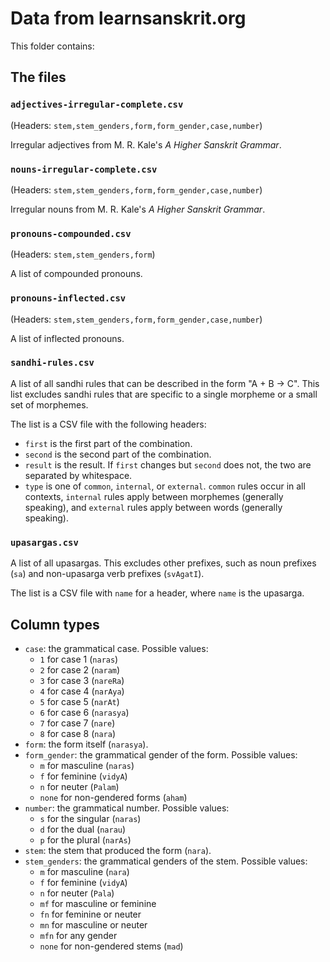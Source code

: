 Data from learnsanskrit.org
===========================

This folder contains:

The files
---------

### `adjectives-irregular-complete.csv`

(Headers: `stem,stem_genders,form,form_gender,case,number`)

Irregular adjectives from M. R. Kale's *A Higher Sanskrit Grammar*.


### `nouns-irregular-complete.csv`

(Headers: `stem,stem_genders,form,form_gender,case,number`)

Irregular nouns from M. R. Kale's *A Higher Sanskrit Grammar*.


### `pronouns-compounded.csv`

(Headers: `stem,stem_genders,form`)

A list of compounded pronouns.


### `pronouns-inflected.csv`

(Headers: `stem,stem_genders,form,form_gender,case,number`)

A list of inflected pronouns.


### `sandhi-rules.csv`

A list of all sandhi rules that can be described in the form "A + B -> C". This
list excludes sandhi rules that are specific to a single morpheme or a small
set of morphemes.

The list is a CSV file with the following headers:

- `first` is the first part of the combination.
- `second` is the second part of the combination.
- `result` is the result. If `first` changes but `second` does not, the two are
  separated by whitespace.
- `type` is one of `common`, `internal`, or `external`. `common` rules occur in
  all contexts, `internal` rules apply between morphemes (generally speaking),
  and `external` rules apply between words (generally speaking).


### `upasargas.csv`

A list of all upasargas. This excludes other prefixes, such as noun prefixes
(`sa`) and non-upasarga verb prefixes (`svAgatI`).

The list is a CSV file with `name` for a header, where `name` is the upasarga.


Column types
------------

- `case`: the grammatical case. Possible values:
  - `1` for case 1 (`naras`)
  - `2` for case 2 (`naram`)
  - `3` for case 3 (`nareRa`)
  - `4` for case 4 (`narAya`)
  - `5` for case 5 (`narAt`)
  - `6` for case 6 (`narasya`)
  - `7` for case 7 (`nare`)
  - `8` for case 8 (`nara`)
- `form`: the form itself (`narasya`).
- `form_gender`: the grammatical gender of the form. Possible values:
  - `m` for masculine (`naras`)
  - `f` for feminine (`vidyA`)
  - `n` for neuter (`Palam`)
  - `none` for non-gendered forms (`aham`)
- `number`: the grammatical number. Possible values:
  - `s` for the singular (`naras`)
  - `d` for the dual (`narau`)
  - `p` for the plural (`narAs`)
- `stem`: the stem that produced the form (`nara`).
- `stem_genders`: the grammatical genders of the stem. Possible values:
  - `m` for masculine (`nara`)
  - `f` for feminine (`vidyA`)
  - `n` for neuter (`Pala`)
  - `mf` for masculine or feminine
  - `fn` for feminine or neuter
  - `mn` for masculine or neuter
  - `mfn` for any gender
  - `none` for non-gendered stems (`mad`)

